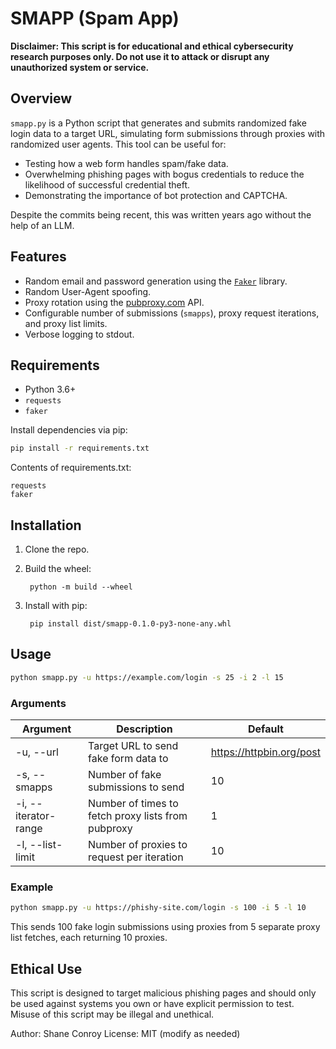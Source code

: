 # SMAPP (Spam App)

**Disclaimer: This script is for educational and ethical cybersecurity research purposes only. Do not use it to attack or disrupt any unauthorized system or service.**

## Overview

`smapp.py` is a Python script that generates and submits randomized fake login data to a target URL, simulating form submissions through proxies with randomized user agents. This tool can be useful for:

- Testing how a web form handles spam/fake data.
- Overwhelming phishing pages with bogus credentials to reduce the likelihood of successful credential theft.
- Demonstrating the importance of bot protection and CAPTCHA.

Despite the commits being recent, this was written years ago without the help of an LLM.

## Features

- Random email and password generation using the [`Faker`](https://faker.readthedocs.io/en/master/) library.
- Random User-Agent spoofing.
- Proxy rotation using the [pubproxy.com](https://pubproxy.com/) API.
- Configurable number of submissions (`smapps`), proxy request iterations, and proxy list limits.
- Verbose logging to stdout.

## Requirements

- Python 3.6+
- `requests`
- `faker`

Install dependencies via pip:

```bash
pip install -r requirements.txt
```

Contents of requirements.txt:

    requests
    faker

## Installation

1. Clone the repo.
1. Build the wheel:

        python -m build --wheel

1. Install with pip:

        pip install dist/smapp-0.1.0-py3-none-any.whl

## Usage

```bash
python smapp.py -u https://example.com/login -s 25 -i 2 -l 15
```

### Arguments

Argument             | Description                                        | Default                   |
|--------------------|----------------------------------------------------|---------------------------|
-u, --url            | Target URL to send fake form data to               | https://httpbin.org/post  |
-s, --smapps         | Number of fake submissions to send                 | 10                        |
-i, --iterator-range | Number of times to fetch proxy lists from pubproxy | 1                         |
-l, --list-limit     | Number of proxies to request per iteration         | 10                        |


### Example

```bash
python smapp.py -u https://phishy-site.com/login -s 100 -i 5 -l 10
```

This sends 100 fake login submissions using proxies from 5 separate proxy list fetches, each returning 10 proxies.

## Ethical Use

This script is designed to target malicious phishing pages and should only be used against systems you own or have explicit permission to test. Misuse of this script may be illegal and unethical.

Author: Shane Conroy
License: MIT (modify as needed)
